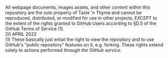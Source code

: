 All webpage documents, images assets, and other content within this repository
are the sole property of Taste 'n Thyme and cannot be reproduced, distributed,
or modified for use in other projects, EXCEPT to the extent of the rights
granted to GitHub Users according to §D.5 of the GitHub Terms of Service (1).  
20 APRIL 2022  
(1) These basically just entail the right to view the repository and to use
GitHub's "public repository" features on it, e.g. forking. These rights extend
solely to actions performed *through the GitHub service.*
